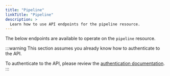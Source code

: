 ```yaml
---
title: "Pipeline"
linkTitle: "Pipeline"
description: >
  Learn how to use API endpoints for the pipeline resource.
---
```


The below endpoints are available to operate on the `pipeline` resource.

:::warning
This section assumes you already know how to authenticate to the API.

To authenticate to the API, please review the [authentication documentation](/docs/reference/api/authentication/).
:::
